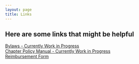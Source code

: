 ```yaml
---
layout: page
title: Links
---
```


## Here are some links that might be helpful

[Bylaws - Currently Work in Progress](https://docs.google.com/document/d/1pw1QWqhlrUuMwoBne3JuDDJvRoQ1Z-kvxApgD1BF27k/edit?usp=sharing)\
[Chapter Policy Manual - Currently Work in Progress](https://docs.google.com/document/d/1TTOGarGleHPwTdoCGKZpiXPV97tCq3nPLsTFQcDHknA/edit?usp=sharing)\
[Reimbursement Form](/reimburse.docx)
